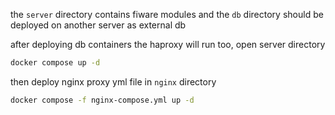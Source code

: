 the ```server``` directory contains fiware modules
and the ```db``` directory should be deployed on another server as external db

after deploying db containers the haproxy will run too, open server directory
```bash
docker compose up -d
```
then deploy nginx proxy yml file in ```nginx``` directory
```bash
docker compose -f nginx-compose.yml up -d
```
